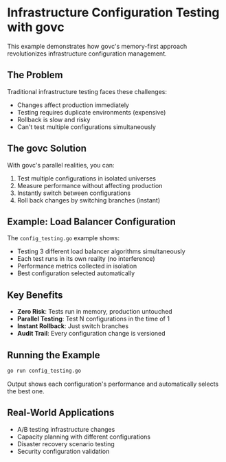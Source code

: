 # Infrastructure Configuration Testing with govc

This example demonstrates how govc's memory-first approach revolutionizes infrastructure configuration management.

## The Problem

Traditional infrastructure testing faces these challenges:
- Changes affect production immediately
- Testing requires duplicate environments (expensive)
- Rollback is slow and risky
- Can't test multiple configurations simultaneously

## The govc Solution

With govc's parallel realities, you can:
1. Test multiple configurations in isolated universes
2. Measure performance without affecting production
3. Instantly switch between configurations
4. Roll back changes by switching branches (instant)

## Example: Load Balancer Configuration

The `config_testing.go` example shows:
- Testing 3 different load balancer algorithms simultaneously
- Each test runs in its own reality (no interference)
- Performance metrics collected in isolation
- Best configuration selected automatically

## Key Benefits

- **Zero Risk**: Tests run in memory, production untouched
- **Parallel Testing**: Test N configurations in the time of 1
- **Instant Rollback**: Just switch branches
- **Audit Trail**: Every configuration change is versioned

## Running the Example

```bash
go run config_testing.go
```

Output shows each configuration's performance and automatically selects the best one.

## Real-World Applications

- A/B testing infrastructure changes
- Capacity planning with different configurations
- Disaster recovery scenario testing
- Security configuration validation